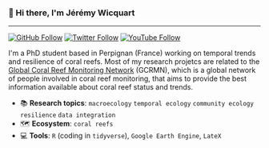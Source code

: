 ### :wave: Hi there, I'm Jérémy Wicquart

---

[![GitHub Follow](https://img.shields.io/github/followers/JWicquart?label=Github&style=social)](https://github.com/JWicquart)
[![Twitter Follow](https://img.shields.io/twitter/follow/JeremyWicquart?label=Twitter&style=social)](https://twitter.com/JeremyWicquart)
[![YouTube Follow](https://img.shields.io/youtube/channel/subscribers/UC4Dsz4d2fQp5eYm-2OA8LAg?label=YouTube&style=social)](https://www.youtube.com/channel/UC4Dsz4d2fQp5eYm-2OA8LAg)

I'm a PhD student based in Perpignan (France) working on temporal trends and resilience of coral reefs. Most of my research projetcs are related to the [Global Coral Reef Monitoring Network](https://gcrmn.net/) (GCRMN), which is a global network of people involved in coral reef monitoring, that aims to provide the best information available about coral reef status and trends.

* :books: **Research topics**: `macroecology` `temporal ecology` `community ecology` `resilience` `data integration` 
* :world_map: **Ecosystem**: `coral reefs`
* :computer: **Tools**: `R` (coding in `tidyverse`), `Google Earth Engine`, `LateX`
